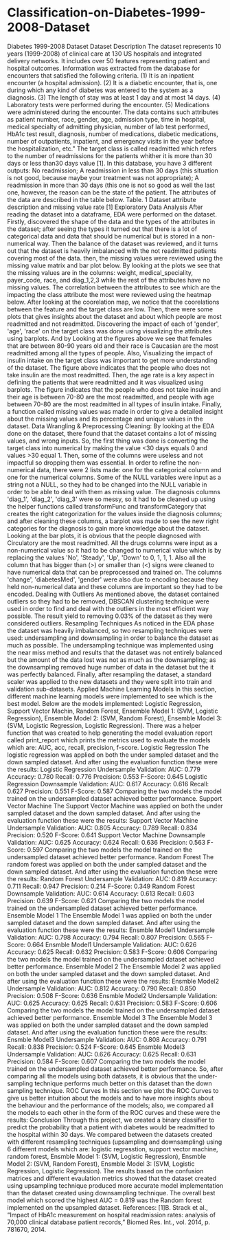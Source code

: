 # Classification-on-Diabetes-1999-2008-Dataset

Diabetes 1999-2008 Dataset
Dataset Description
The dataset represents 10 years (1999-2008) of clinical care at 130 US hospitals and integrated delivery networks. It includes over 50 features representing patient and hospital outcomes. Information was extracted from the database for encounters that satisfied the following criteria.
(1) It is an inpatient encounter (a hospital admission).
(2) It is a diabetic encounter, that is, one during which any kind of diabetes was entered to the system as a diagnosis.
(3) The length of stay was at least 1 day and at most 14 days.
(4) Laboratory tests were performed during the encounter.
(5) Medications were administered during the encounter.
The data contains such attributes as patient number, race, gender, age, admission type, time in hospital, medical specialty of admitting physician, number of lab test performed, HbA1c test result, diagnosis, number of medications, diabetic medications, number of outpatients, inpatient, and emergency visits in the year before the hospitalization, etc." The target class is called readmitted which refers to the number of readmissions for the patients whither it is more than 30 days or less than30 days value [1]. In this database, you have 3 different outputs: No readmission; A readmission in less than 30 days (this situation is not good, because maybe your treatment was not appropriate); A readmission in more than 30 days (this one is not so good as well the last one, however, the reason can be the state of the patient. The attributes of the data are described in the table below.
Table. 1 Dataset attribute description and missing value rate [1]
Exploratory Data Analysis
After reading the dataset into a dataframe, EDA were performed on the dataset. Firstly, discovered the shape of the data and the types of the attributes in the dataset; after seeing the types it turned out that there is a lot of categorical data and data that should be numerical but is stored in a non-numerical way. Then the balance of the dataset was reviewed, and it turns out that the dataset is heavily imbalanced with the not readmitted patients covering most of the data. then, the missing values were reviewed using the missing value matrix and bar plot below.
By looking at the plots we see that the missing values are in the columns: weight, medical_speciality, payer_code, race, and diag_1,2,3 while the rest of the attributes have no missing values. The correlation between the attributes to see which are the impacting the class attribute the most were reviewed using the heatmap below.
After looking at the coorelation map, we notice that the coorelations between the feature and the target class are low. Then, there were some plots that gives insights about the dataset and about which people are most readmitted and not readmitted. Discovering the impact of each of 'gender', 'age', 'race' on the target class was done using visualizing the attributes using barplots.
And by Looking at the figures above we see that females that are between 80-90 years old and their race is Caucasian are the most readmitted among all the types of people. Also, Visualizing the impact of insulin intake on the target class was important to get more understanding of the dataset.
The figure above indicates that the people who does not take insulin are the most readmitted. Then, the age rate is a key aspect in defining the patients that were readmitted and it was visualized using barplots.
The figure indicates that the people who does not take insulin and their age is between 70-80 are the most readmitted, and people with age between 70-80 are the most readmitted in all types of insulin intake. Finally, a function called missing values was made in order to give a detailed insight about the missing values and its percentage and unique values in the dataset.
Data Wrangling & Preprocessing
Cleaning:
By looking at the EDA done on the dataset, there found that the dataset contains a lot of missing values, and wrong inputs. So, the first thing was done is converting the target class into numerical by making the value <30 days equals 0 and values >30 equal 1. Then, some of the columns were useless and not impactful so dropping them was essential. In order to refine the non-numerical data, there were 2 lists made: one for the categorical column and one for the numerical columns. Some of the NULL variables were input as a string not a NULL, so they had to be changed into the NULL variable in order to be able to deal with them as missing value. The diagnosis columns 'diag_1', 'diag_2', 'diag_3' were so messy, so it had to be cleaned up using the helper functions called transformFunc and transformCategory that creates the right categorization for the values inside the diagnosis columns; and after cleaning these columns, a barplot was made to see the new right categories for the diagnosis to gain more knowledge about the dataset.
Looking at the bar plots, it is obvious that the people diagnosed with Circulatory are the most readmitted. All the drugs columns were input as a non-numerical value so it had to be changed to numerical value which is by replacing the values 'No', 'Steady', 'Up', 'Down' to 0, 1, 1, 1. Also all the column that has bigger than (>) or smaller than (<) signs were cleaned to have numerical data that can be preprocessed and trained on. The columns 'change', 'diabetesMed', 'gender' were also due to encoding because they held non-numerical data and these columns are important so they had to be encoded.
Dealing with Outliers
As mentioned above, the dataset contained outliers so they had to be removed, DBSCAN clustering technique were used in order to find and deal with the outliers in the most efficient way possible. The result yield to removing 0.03% of the dataset as they were considered outliers.
Resampling Techniques
As noticed in the EDA phase the dataset was heavily imbalanced, so two resampling techniques were used: undersampling and downsampling in order to balance the dataset as much as possible. The undersampling technique was implemented using the near miss method and results that the
dataset was not entirely balanced but the amount of the data lost was not as much as the downsampling; as the downsampling removed huge number of data in the dataset but the it was perfectly balanced.
Finally, after resampling the dataset, a standard scaler was applied to the new datasets and they were split into train and validation sub-datasets.
Applied Machine Learning Models
In this section, different machine learning models were implemented to see which is the best model. Below are the models implemented: Logistic Regression, Support Vector Machin, Random Forest, Ensemble Model 1: (SVM, Logistic Regression), Ensemble Model 2: (SVM, Random Forest), Ensemble Model 3: (SVM, Logistic Regression, Logistic Regression). There was a helper function that was created to help generating the model evaluation report called print_report which prints the metrics used to evaluate the models which are: AUC, acc, recall, precision, f-score.
Logistic Regression
The logistic regression was applied on both the under sampled dataset and the down sampled dataset. And after using the evaluation function these were the results: Logistic Regression Undersample Validation: AUC: 0.779 Accuracy: 0.780 Recall: 0.776 Precision: 0.553 F-Score: 0.645
Logistic Regression Downsample Validation: AUC: 0.617 Accuracy: 0.616 Recall: 0.627 Precision: 0.551 F-Score: 0.587
Comparing the two models the model trained on the undersampled dataset achieved better performance.
Support Vector Machine
The Support Vector Machine was applied on both the under sampled dataset and the down sampled dataset. And after using the evaluation function these were the results: Support Vector Machine Undersample Validation:
AUC: 0.805 Accuracy: 0.789 Recall: 0.834 Precision: 0.520 F-Score: 0.641
Support Vector Machine Downsample Validation: AUC: 0.625 Accuracy: 0.624 Recall: 0.636 Precision: 0.563 F-Score: 0.597
Comparing the two models the model trained on the undersampled dataset achieved better performance.
Random Forest
The random forest was applied on both the under sampled dataset and the down sampled dataset. And after using the evaluation function these were the results: Random Forest Undersample Validation: AUC: 0.819 Accuracy: 0.711 Recall: 0.947 Precision: 0.214 F-Score: 0.349
Random Forest Downsample Validation: AUC: 0.614 Accuracy: 0.613 Recall: 0.603 Precision: 0.639 F-Score: 0.621
Comparing the two models the model trained on the undersampled dataset achieved better performance.
Ensemble Model 1
The Ensemble Model 1 was applied on both the under sampled dataset and the down sampled dataset. And after using the evaluation function these were the results: Ensmble Model1 Undersample Validation: AUC: 0.798 Accuracy: 0.794 Recall: 0.807 Precision: 0.565 F-Score: 0.664
Ensmble Model1 Undersample Validation: AUC: 0.626 Accuracy: 0.625 Recall: 0.632 Precision: 0.583 F-Score: 0.606
Comparing the two models the model trained on the undersampled dataset achieved better performance.
Ensemble Model 2
The Ensemble Model 2 was applied on both the under sampled dataset and the down sampled dataset. And after using the evaluation function these were the results: Ensmble Model2 Undersample Validation: AUC: 0.812 Accuracy: 0.790 Recall: 0.850 Precision: 0.508 F-Score: 0.636
Ensmble Model2 Undersample Validation: AUC: 0.625 Accuracy: 0.625 Recall: 0.631
Precision: 0.583 F-Score: 0.606
Comparing the two models the model trained on the undersampled dataset achieved better performance.
Ensemble Model 3
The Ensemble Model 3 was applied on both the under sampled dataset and the down sampled dataset. And after using the evaluation function these were the results: Ensmble Model3 Undersample Validation: AUC: 0.808 Accuracy: 0.791 Recall: 0.838 Precision: 0.524 F-Score: 0.645
Ensmble Model3 Undersample Validation: AUC: 0.626 Accuracy: 0.625 Recall: 0.631 Precision: 0.584 F-Score: 0.607
Comparing the two models the model trained on the undersampled dataset achieved better performance.
So, after comparing all the models using both datasets, it is obvious that the under-sampling technique performs much better on this dataset than the down sampling technique.
ROC Curves
In this section we plot the ROC Curves to give us better intuition about the models and to have more insights about the behaviour and the performance of the models; also, we compared all the models to each other in the form of the ROC curves and these were the results:
Conclusion
Through this project, we created a binary classifier to predict the probability that a patient with diabetes would be readmitted to the hospital within 30 days. We compared between the datasets created with different resampling techniques (upsampling and downsampling) using 6 different
models which are: logistic regresstion, support vector machine, random forest, Ensmble Model 1: (SVM, Logistic Regression), Ensmble Model 2: (SVM, Random Forest), Ensmble Model 3: (SVM, Logistic Regression, Logistic Regression). The results based on the confusion matrices and different evaulation metrics showed that the dataset created using upsampling technique produced more accurate model implementation than the dataset created using downsampling technique. The overall best model which scored the highest AUC = 0.819 was the Random forest implemented on the upsampled dataset.
References:
[1]B. Strack et al., “Impact of HbA1c measurement on hospital readmission rates: analysis of 70,000 clinical database patient records,” Biomed Res. Int., vol. 2014, p. 781670, 2014.
